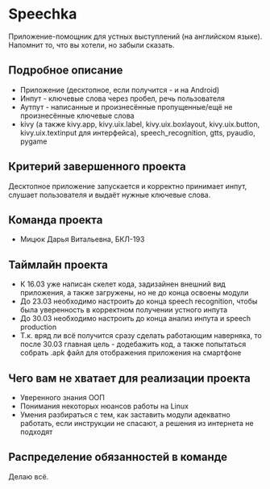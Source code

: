 # Speechka 

Приложение-помощник для устных выступлений (на английском языке). Напомнит то, что вы хотели, но забыли сказать.
## Подробное описание

- Приложение (десктопное, если получится - и на Android)
- Инпут - ключевые слова через пробел, речь пользователя
- Аутпут - написанные и произнесённые пропущенные/ещё не произнесённые ключевые слова
- kivy (а также kivy.app, kivy.uix.label, kivy.uix.boxlayout, kivy.uix.button, kivy.uix.textinput для интерфейса), speech_recognition, gtts, pyaudio, pygame

## Критерий завершенного проекта

Десктопное приложение запускается и корректно принимает инпут, слушает пользователя и выдаёт нужные ключевые слова.

## Команда проекта

- Мицюк Дарья Витальевна, БКЛ-193

## Таймлайн проекта

- К 16.03 уже написан скелет кода, задизайнен внешний вид приложения, а также загружены, но не до конца освоены модули
- До 23.03 необходимо настроить до конца speech recognition, чтобы была уверенность в корректном получении устного инпута
- До 30.03 необходимо настроить до конца анализ инпута и speech production 
- Т.к. вряд ли всё получится сразу сделать работающим наверняка, то после 30.03 главная цель - додебажить код, а также попытаться собрать .apk файл для отображения приложения на смартфоне

## Чего вам не хватает для реализации проекта

- Уверенного знания ООП
- Понимания некоторых нюансов работы на Linux
- Умения разбираться с тем, как заставить модули адекватно работать, если инструкции не спасают, а решения из интернета не подходят

## Распределение обязанностей в команде

Делаю всё.
